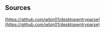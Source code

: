 ## Sources
[https://github.com/wbin01/desktopentryparse](https://github.com/wbin01/desktopentryparse)
